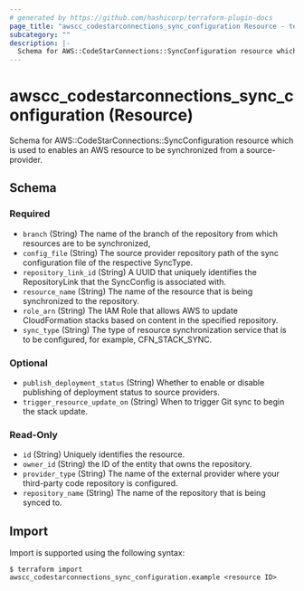 ```yaml
---
# generated by https://github.com/hashicorp/terraform-plugin-docs
page_title: "awscc_codestarconnections_sync_configuration Resource - terraform-provider-awscc"
subcategory: ""
description: |-
  Schema for AWS::CodeStarConnections::SyncConfiguration resource which is used to enables an AWS resource to be synchronized from a source-provider.
---
```


# awscc_codestarconnections_sync_configuration (Resource)

Schema for AWS::CodeStarConnections::SyncConfiguration resource which is used to enables an AWS resource to be synchronized from a source-provider.



<!-- schema generated by tfplugindocs -->
## Schema

### Required

- `branch` (String) The name of the branch of the repository from which resources are to be synchronized,
- `config_file` (String) The source provider repository path of the sync configuration file of the respective SyncType.
- `repository_link_id` (String) A UUID that uniquely identifies the RepositoryLink that the SyncConfig is associated with.
- `resource_name` (String) The name of the resource that is being synchronized to the repository.
- `role_arn` (String) The IAM Role that allows AWS to update CloudFormation stacks based on content in the specified repository.
- `sync_type` (String) The type of resource synchronization service that is to be configured, for example, CFN_STACK_SYNC.

### Optional

- `publish_deployment_status` (String) Whether to enable or disable publishing of deployment status to source providers.
- `trigger_resource_update_on` (String) When to trigger Git sync to begin the stack update.

### Read-Only

- `id` (String) Uniquely identifies the resource.
- `owner_id` (String) the ID of the entity that owns the repository.
- `provider_type` (String) The name of the external provider where your third-party code repository is configured.
- `repository_name` (String) The name of the repository that is being synced to.

## Import

Import is supported using the following syntax:

```shell
$ terraform import awscc_codestarconnections_sync_configuration.example <resource ID>
```
